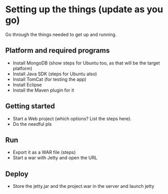 # Setting up the things (update as you go)

Go through the things needed to get up and running.

## Platform and required programs

- Install MongoDB (show steps for Ubuntu too, as that will be the target platform)
- Install Java SDK (steps for Ubuntu also)
- Install TomCat (for testing the app)
- Install Eclipse
- Install the Maven plugin for it

## Getting started

- Start a Web project (which options? List the steps here).
- Do the needful pls

## Run

- Export it as a WAR file (steps)
- Start a war with Jetty and open the URL

## Deploy

- Store the jetty.jar and the project.war in the server and launch jetty
